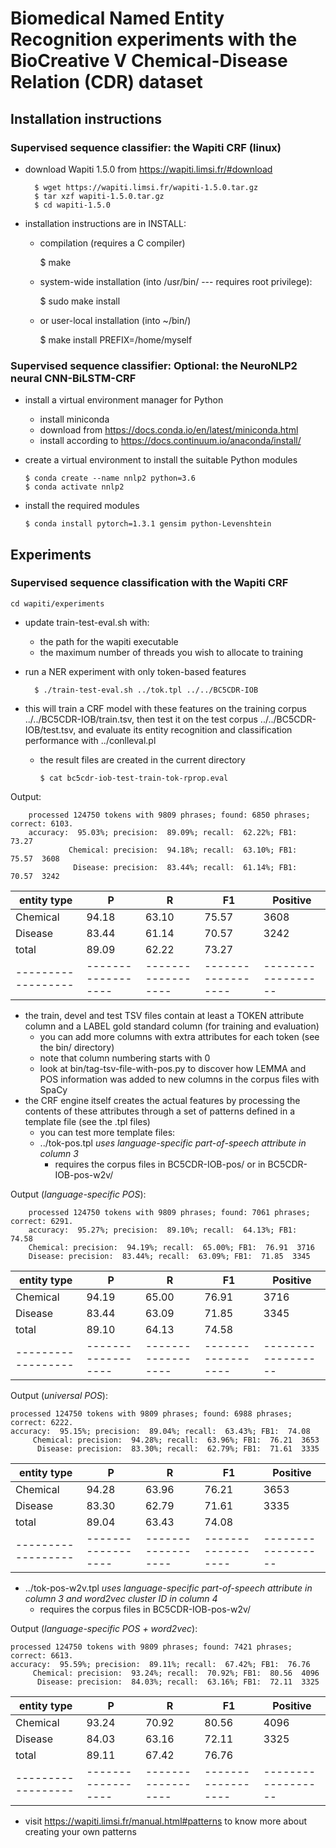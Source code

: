 # Biomedical Named Entity Recognition experiments with the BioCreative V Chemical-Disease Relation (CDR) dataset

## Installation instructions

### Supervised sequence classifier: the Wapiti CRF (linux)

- download Wapiti 1.5.0 from https://wapiti.limsi.fr/#download

        $ wget https://wapiti.limsi.fr/wapiti-1.5.0.tar.gz
        $ tar xzf wapiti-1.5.0.tar.gz
        $ cd wapiti-1.5.0

- installation instructions are in INSTALL:
    - compilation (requires a C compiler)

        $ make

    - system-wide installation (into /usr/bin/ --- requires root privilege):

        $ sudo make install

    - or user-local installation (into ~/bin/)

        $ make install PREFIX=/home/myself

### Supervised sequence classifier: Optional: the NeuroNLP2 neural CNN-BiLSTM-CRF

  - install a virtual environment manager for Python
    - install miniconda
     - download from https://docs.conda.io/en/latest/miniconda.html
     - install according to https://docs.continuum.io/anaconda/install/
  - create a virtual environment to install the suitable Python modules

        $ conda create --name nnlp2 python=3.6
        $ conda activate nnlp2

  - install the required modules

        $ conda install pytorch=1.3.1 gensim python-Levenshtein

## Experiments

### Supervised sequence classification with the Wapiti CRF

    cd wapiti/experiments

- update train-test-eval.sh with:
  - the path for the wapiti executable
  - the maximum number of threads you wish to allocate to training
- run a NER experiment with only token-based features

        $ ./train-test-eval.sh ../tok.tpl ../../BC5CDR-IOB

- this will train a CRF model with these features on the training corpus ../../BC5CDR-IOB/train.tsv, then test it on the test corpus ../../BC5CDR-IOB/test.tsv, and evaluate its entity recognition and classification performance with ../conlleval.pl
  - the result files are created in the current directory

        $ cat bc5cdr-iob-test-train-tok-rprop.eval

Output:

        processed 124750 tokens with 9809 phrases; found: 6850 phrases; correct: 6103.
        accuracy:  95.03%; precision:  89.09%; recall:  62.22%; FB1:  73.27
                 Chemical: precision:  94.18%; recall:  63.10%; FB1:  75.57  3608
                  Disease: precision:  83.44%; recall:  61.14%; FB1:  70.57  3242

| entity type | P | R | F1 | Positive |
|---|---|---|---|---|
| Chemical | 94.18 | 63.10 | 75.57 | 3608 |
| Disease  | 83.44 | 61.14 | 70.57 | 3242 |
| total    | 89.09 | 62.22 | 73.27 |      |
|------------------|------------------|------------------|------------------|------------------|

- the train, devel and test TSV files contain at least a TOKEN attribute column and a LABEL gold standard column (for training and evaluation)
  - you can add more columns with extra attributes for each token (see the bin/ directory)
  - note that column numbering starts with 0
  - look at bin/tag-tsv-file-with-pos.py to discover how LEMMA and POS information was added to new columns in the corpus files with SpaCy
- the CRF engine itself creates the actual features by processing the contents of these attributes through a set of patterns defined in a template file (see the .tpl files)
  - you can test more template files:
   - ../tok-pos.tpl      *uses language-specific part-of-speech attribute in column 3*
      - requires the corpus files in BC5CDR-IOB-pos/ or in BC5CDR-IOB-pos-w2v/

Output (*language-specific POS*):

	    processed 124750 tokens with 9809 phrases; found: 7061 phrases; correct: 6291.
	    accuracy:  95.27%; precision:  89.10%; recall:  64.13%; FB1:  74.58
	    Chemical: precision:  94.19%; recall:  65.00%; FB1:  76.91  3716
	    Disease: precision:  83.44%; recall:  63.09%; FB1:  71.85  3345

| entity type | P | R | F1 | Positive |
|---|---|---|---|---|
| Chemical |  94.19 |  65.00 |  76.91  | 3716 |
| Disease |  83.44 |  63.09 |  71.85  | 3345 |
| total| 89.10 |  64.13 |  74.58 | |
|------------------|------------------|------------------|------------------|------------------|

Output (*universal POS*):

    processed 124750 tokens with 9809 phrases; found: 6988 phrases; correct: 6222.
    accuracy:  95.15%; precision:  89.04%; recall:  63.43%; FB1:  74.08
	     Chemical: precision:  94.28%; recall:  63.96%; FB1:  76.21  3653
	      Disease: precision:  83.30%; recall:  62.79%; FB1:  71.61  3335

| entity type | P | R | F1 | Positive |
|---|---|---|---|---|
| Chemical |  94.28 |  63.96 |  76.21  | 3653 |
| Disease |  83.30 |  62.79 |  71.61  | 3335 |
| total| 89.04 |  63.43 |  74.08 | |
|------------------|------------------|------------------|------------------|------------------|

   - ../tok-pos-w2v.tpl  *uses language-specific part-of-speech attribute in column 3 and word2vec cluster ID in column 4*
      - requires the corpus files in BC5CDR-IOB-pos-w2v/

Output (*language-specific POS + word2vec*):

    processed 124750 tokens with 9809 phrases; found: 7421 phrases; correct: 6613.
    accuracy:  95.59%; precision:  89.11%; recall:  67.42%; FB1:  76.76
	     Chemical: precision:  93.24%; recall:  70.92%; FB1:  80.56  4096
	      Disease: precision:  84.03%; recall:  63.16%; FB1:  72.11  3325

| entity type | P | R | F1 | Positive |
|---|---|---|---|---|
| Chemical |  93.24 |  70.92 |  80.56  | 4096 |
| Disease |  84.03 |  63.16 |  72.11  | 3325 |
| total| 89.11 |  67.42 |  76.76 | |
|------------------|------------------|------------------|------------------|------------------|

  - visit https://wapiti.limsi.fr/manual.html#patterns to know more about creating your own patterns
